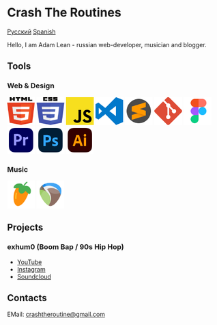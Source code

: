 # Crash The Routines

[Русский](README_Ru.md) [Spanish](README_ES.md)

Hello, I am Adam Lean - russian web-developer, musician and blogger.

## Tools

### Web & Design

<img src="./svg/html5.svg" width="65" height="65"> <img src="./svg/css3.svg" width="65" height="65"> <img src="./svg/JS.svg" width="65" height="65">
<img src="./svg/visual-studio-code-logo-svgrepo-com.svg" width="65" height="65"> <img src="./svg/sublime-text-svgrepo-com.svg" width="65" height="65"> <img src="./svg/git-icon-logo-svgrepo-com.svg" width="65" height="65">
<img src="./svg/figma-svgrepo-com.svg" width="65" height="65"> <img src="./svg/adobe-premiere-svgrepo-com.svg" width="65" height="65"> <img src="./svg/adobe-photoshop-svgrepo-com.svg" width="65" height="65"> <img src="./svg/adobe-illustrator-svgrepo-com.svg" width="65" height="65">

<!-- <img src="./svg/React.svg" width="65" height="65"> <img src="./svg/typescript-logo-svgrepo-com.svg" width="65" height="65"> -->

### Music

<img src="./svg/flstudio.svg" width="65" height="65"> <img src="./svg/reaper.svg" width="65" height="65">

## Projects

### exhum0 (Boom Bap / 90s Hip Hop)

- [YouTube](https://www.youtube.com/@exhum0)
- [Instagram](https://www.instagram.com/exhum0)
- [Soundcloud](https://soundcloud.com/exhum0)

## Contacts

EMail: crashtheroutine@gmail.com
